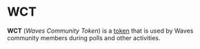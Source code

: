 # WCT

**WCT** (_Waves Community Token_) is a [token](/en/blockchain/token) that is used by Waves community members during polls and other activities.
